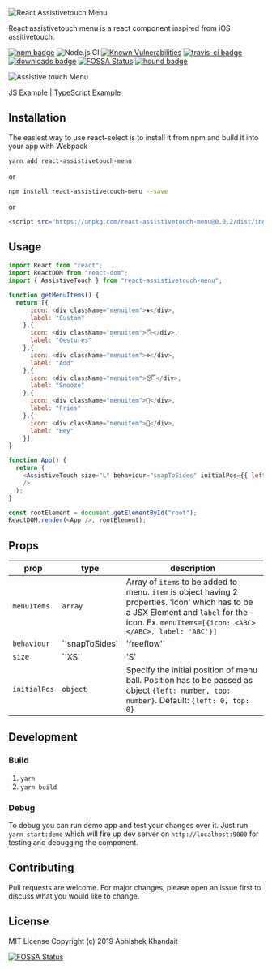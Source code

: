 ![React Assistivetouch Menu](https://i.imgur.com/vOWvq0q.png)

React assistivetouch menu is a react component inspired from iOS assitivetouch.

[![npm badge](https://img.shields.io/npm/v/react-assistivetouch-menu.svg?style=flat-square&logo=npm)](https://www.npmjs.com/package/react-assistivetouch-menu) ![Node.js CI](https://github.com/abhishekkhandait/react-assistivetouch-menu/workflows/Node.js%20CI/badge.svg?branch=master) [![Known Vulnerabilities](https://snyk.io/test/github/abhishekkhandait/react-assistivetouch-menu/badge.svg?targetFile=package.json)](https://snyk.io/test/github/abhishekkhandait/react-assistivetouch-menu?targetFile=package.json) [![travis-ci badge](https://img.shields.io/travis/abhishekkhandait/react-assistivetouch-menu/master.svg?style=flat-square&logo=travis)](https://travis-ci.org/abhishekkhandait/react-assistivetouch-menu) [![downloads badge](https://img.shields.io/npm/dt/react-assistivetouch-menu.svg?style=flat-square)]([https://www.npmjs.com/package/react-assistivetouch-menu) [![FOSSA Status](https://app.fossa.io/api/projects/git%2Bgithub.com%2Fabhishekkhandait%2Freact-assistivetouch-menu.svg?type=shield)](https://app.fossa.io/projects/git%2Bgithub.com%2Fabhishekkhandait%2Freact-assistivetouch-menu?ref=badge_shield) [![hound badge](https://img.shields.io/badge/Reviewed%20by-Hound-%23a873d1?style=flat-square)](https://houndci.com)

![Assistive touch Menu](https://i.imgur.com/4ZCdLnT.gif)

[JS Example](https://codesandbox.io/s/epic-merkle-964y1) | [TypeScript Example](https://codesandbox.io/s/modest-surf-glql8)

## Installation

The easiest way to use react-select is to install it from npm and build it into your app with Webpack

```bash
yarn add react-assistivetouch-menu
```
or
```bash
npm install react-assistivetouch-menu --save
```
or
```bash
<script src="https://unpkg.com/react-assistivetouch-menu@0.0.2/dist/index.js"></script>
```

## Usage

```javascript
import React from "react";
import ReactDOM from "react-dom";
import { AssistiveTouch } from "react-assistivetouch-menu";

function getMenuItems() {
  return [{
      icon: <div className="menuitem">★</div>,
      label: "Custom"
    },{
      icon: <div className="menuitem">🖐</div>,
      label: "Gestures"
    },{
      icon: <div className="menuitem">⊕</div>,
      label: "Add"
    },{
      icon: <div className="menuitem">😴</div>,
      label: "Snooze"
    },{
      icon: <div className="menuitem">🍟</div>,
      label: "Fries"
    },{
      icon: <div className="menuitem">🙋</div>,
      label: "Hey"
    }];
}

function App() {
  return (
    <AssistiveTouch size="L" behaviour="snapToSides" initialPos={{ left: 0, top: 200 }} menuItems={getMenuItems()}
    />
  );
}

const rootElement = document.getElementById("root");
ReactDOM.render(<App />, rootElement);
```
## Props

| prop                         | type      | description                                                                                                                                    |
| ---------------------------- | --------- | ---------------------------------------------------------------------------------------------------------------------------------------------- |
| `menuItems`                   | `array`    | Array of `items` to be added to menu. `item` is object having 2 properties. 'icon' which has to be a JSX Element and `label` for the icon. Ex. `menuItems=[{icon: <ABC></ABC>, label: 'ABC'}]`                                                                           |
| `behaviour`                    | `'snapToSides' | 'freeflow'`  | specify the behaviour of assistive touch menu ball. Default: `snapToSides`                                                                                        |
| `size`                    | `'XS' | 'S' | 'M' | 'L' | 'XL'`  | Specify the size of menu. Default: `M`                                                                                                   |
| `initialPos`             | `object`    | Specify the initial position of menu ball. Position has to be passed as object `{left: number, top: number}`. Default: `{left: 0, top: 0}` |


## Development

### Build
1. `yarn`
2. `yarn build`
 ### Debug
 To debug you can run demo app and test your changes over it. Just run `yarn start:demo` which will fire up dev server on `http://localhost:9000`  for testing and debugging the component.

## Contributing

Pull requests are welcome. For major changes, please open an issue first to discuss what you would like to change.

## License

MIT License
Copyright (c) 2019 Abhishek Khandait

[![FOSSA Status](https://app.fossa.io/api/projects/git%2Bgithub.com%2Fabhishekkhandait%2Freact-assistivetouch-menu.svg?type=large)](https://app.fossa.io/projects/git%2Bgithub.com%2Fabhishekkhandait%2Freact-assistivetouch-menu?ref=badge_large)

